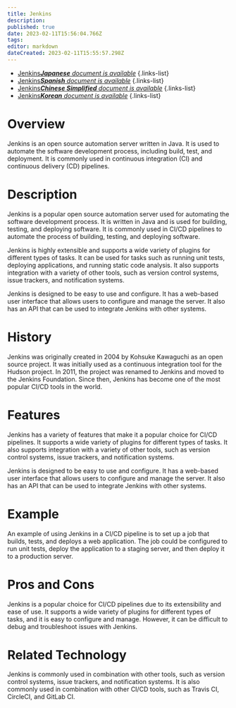 ```yaml
---
title: Jenkins
description: 
published: true
date: 2023-02-11T15:56:04.766Z
tags: 
editor: markdown
dateCreated: 2023-02-11T15:55:57.298Z
---
```


- [Jenkins***Japanese** document is available*](/ja/Knowledge-base/Dictionary/jenkins)
{.links-list}
- [Jenkins***Spanish** document is available*](/es/Knowledge-base/Dictionary/jenkins)
{.links-list}
- [Jenkins***Chinese Simplified** document is available*](/zh/Knowledge-base/Dictionary/jenkins)
{.links-list}
- [Jenkins***Korean** document is available*](/ko/Knowledge-base/Dictionary/jenkins)
{.links-list}


# Overview
Jenkins is an open source automation server written in Java. It is used to automate the software development process, including build, test, and deployment. It is commonly used in continuous integration (CI) and continuous delivery (CD) pipelines.

# Description
Jenkins is a popular open source automation server used for automating the software development process. It is written in Java and is used for building, testing, and deploying software. It is commonly used in CI/CD pipelines to automate the process of building, testing, and deploying software.

Jenkins is highly extensible and supports a wide variety of plugins for different types of tasks. It can be used for tasks such as running unit tests, deploying applications, and running static code analysis. It also supports integration with a variety of other tools, such as version control systems, issue trackers, and notification systems.

Jenkins is designed to be easy to use and configure. It has a web-based user interface that allows users to configure and manage the server. It also has an API that can be used to integrate Jenkins with other systems.

# History
Jenkins was originally created in 2004 by Kohsuke Kawaguchi as an open source project. It was initially used as a continuous integration tool for the Hudson project. In 2011, the project was renamed to Jenkins and moved to the Jenkins Foundation. Since then, Jenkins has become one of the most popular CI/CD tools in the world.

# Features
Jenkins has a variety of features that make it a popular choice for CI/CD pipelines. It supports a wide variety of plugins for different types of tasks. It also supports integration with a variety of other tools, such as version control systems, issue trackers, and notification systems.

Jenkins is designed to be easy to use and configure. It has a web-based user interface that allows users to configure and manage the server. It also has an API that can be used to integrate Jenkins with other systems.

# Example
An example of using Jenkins in a CI/CD pipeline is to set up a job that builds, tests, and deploys a web application. The job could be configured to run unit tests, deploy the application to a staging server, and then deploy it to a production server.

# Pros and Cons
Jenkins is a popular choice for CI/CD pipelines due to its extensibility and ease of use. It supports a wide variety of plugins for different types of tasks, and it is easy to configure and manage. However, it can be difficult to debug and troubleshoot issues with Jenkins.

# Related Technology
Jenkins is commonly used in combination with other tools, such as version control systems, issue trackers, and notification systems. It is also commonly used in combination with other CI/CD tools, such as Travis CI, CircleCI, and GitLab CI.